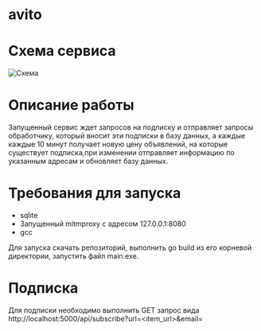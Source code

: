 # avito

# Схема сервиса
![Схема](github.com/antonvlasov/avito/master/avito_diagram.png)

# Описание работы
 Запущенный сервис ждет запросов на подписку и отправляет запросы обработчику, который вносит эти подписки в базу данных, а каждые каждые 10 минут получает новую цену объявлений, на которые существует подписка,при изменении отправляет информацию по указанным адресам и обновляет базу данных. 
# Требования для запуска
* sqlite
* Запущенный mitmproxy с адресом 127.0.0.1:8080
* gcc

Для запуска скачать репозиторий, выполнить go build из его корневой директории, запустить файл main.exe. 
# Подписка
Для подписки необходимо выполнить GET запрос вида http://localhost:5000/api/subscribe?url=<item_url>&email=<mail>
